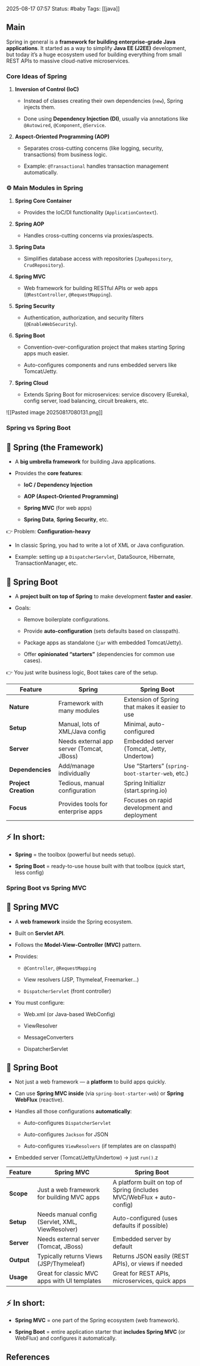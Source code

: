2025-08-17 07:57
Status: #baby
Tags: [[java]]
## Main


Spring in general is a **framework for building enterprise-grade Java applications**. It started as a way to simplify **Java EE (J2EE)** development, but today it’s a huge ecosystem used for building everything from small REST APIs to massive cloud-native microservices.

### **Core Ideas of Spring**

1. **Inversion of Control (IoC)**
    
    - Instead of classes creating their own dependencies (`new`), Spring injects them.
        
    - Done using **Dependency Injection (DI)**, usually via annotations like `@Autowired`, `@Component`, `@Service`.
        
2. **Aspect-Oriented Programming (AOP)**
    
    - Separates cross-cutting concerns (like logging, security, transactions) from business logic.
        
    - Example: `@Transactional` handles transaction management automatically.

### ⚙️ **Main Modules in Spring**

1. **Spring Core Container**
    
    - Provides the IoC/DI functionality (`ApplicationContext`).
        
2. **Spring AOP**
    
    - Handles cross-cutting concerns via proxies/aspects.
        
3. **Spring Data**
    
    - Simplifies database access with repositories (`JpaRepository`, `CrudRepository`).
        
4. **Spring MVC**
    
    - Web framework for building RESTful APIs or web apps (`@RestController`, `@RequestMapping`).
        
5. **Spring Security**
    
    - Authentication, authorization, and security filters (`@EnableWebSecurity`).
        
6. **Spring Boot**
    
    - Convention-over-configuration project that makes starting Spring apps much easier.
        
    - Auto-configures components and runs embedded servers like Tomcat/Jetty.
        
7. **Spring Cloud**
    
    - Extends Spring Boot for microservices: service discovery (Eureka), config server, load balancing, circuit breakers, etc.


![[Pasted image 20250817080131.png]]

### Spring vs Spring Boot 

## 🌱 **Spring (the Framework)**

- A **big umbrella framework** for building Java applications.
    
- Provides the **core features**:
    
    - **IoC / Dependency Injection**
        
    - **AOP (Aspect-Oriented Programming)**
        
    - **Spring MVC** (for web apps)
        
    - **Spring Data**, **Spring Security**, etc.
        

👉 Problem: **Configuration-heavy**

- In classic Spring, you had to write a lot of XML or Java configuration.
    
- Example: setting up a `DispatcherServlet`, DataSource, Hibernate, TransactionManager, etc.

## 🚀 **Spring Boot**

- A **project built on top of Spring** to make development **faster and easier**.
    
- Goals:
    
    - Remove boilerplate configurations.
        
    - Provide **auto-configuration** (sets defaults based on classpath).
        
    - Package apps as standalone (`jar` with embedded Tomcat/Jetty).
        
    - Offer **opinionated “starters”** (dependencies for common use cases).
        

👉 You just write business logic, Boot takes care of the setup.


|Feature|**Spring**|**Spring Boot**|
|---|---|---|
|**Nature**|Framework with many modules|Extension of Spring that makes it easier to use|
|**Setup**|Manual, lots of XML/Java config|Minimal, auto-configured|
|**Server**|Needs external app server (Tomcat, JBoss)|Embedded server (Tomcat, Jetty, Undertow)|
|**Dependencies**|Add/manage individually|Use “Starters” (`spring-boot-starter-web`, etc.)|
|**Project Creation**|Tedious, manual configuration|Spring Initializr (start.spring.io)|
|**Focus**|Provides tools for enterprise apps|Focuses on rapid development and deployment|


## ⚡️ In short:

- **Spring** = the toolbox (powerful but needs setup).
    
- **Spring Boot** = ready-to-use house built with that toolbox (quick start, less config)

### Spring Boot  vs Spring MVC
## 🌱 **Spring MVC**

- A **web framework** inside the Spring ecosystem.
    
- Built on **Servlet API**.
    
- Follows the **Model-View-Controller (MVC)** pattern.
    
- Provides:
    
    - `@Controller`, `@RequestMapping`
        
    - View resolvers (JSP, Thymeleaf, Freemarker…)
        
    - `DispatcherServlet` (front controller)
        
- You must configure:
    
    - Web.xml (or Java-based WebConfig)
        
    - ViewResolver
        
    - MessageConverters
        
    - DispatcherServlet
        

## 🚀 **Spring Boot**

- Not just a web framework — a **platform** to build apps quickly.
    
- Can use **Spring MVC inside** (via `spring-boot-starter-web`) or **Spring WebFlux** (reactive).
    
- Handles all those configurations **automatically**:
    
    - Auto-configures `DispatcherServlet`
        
    - Auto-configures `Jackson` for JSON
        
    - Auto-configures `ViewResolvers` (if templates are on classpath)
        
- Embedded server (Tomcat/Jetty/Undertow) → just `run()`.z

|Feature|**Spring MVC**|**Spring Boot**|
|---|---|---|
|**Scope**|Just a web framework for building MVC apps|A platform built on top of Spring (includes MVC/WebFlux + auto-config)|
|**Setup**|Needs manual config (Servlet, XML, ViewResolver)|Auto-configured (uses defaults if possible)|
|**Server**|Needs external server (Tomcat, JBoss)|Embedded server by default|
|**Output**|Typically returns Views (JSP/Thymeleaf)|Returns JSON easily (REST APIs), or views if needed|
|**Usage**|Great for classic MVC apps with UI templates|Great for REST APIs, microservices, quick apps|

## ⚡️ In short:

- **Spring MVC** = one part of the Spring ecosystem (web framework).
    
- **Spring Boot** = entire application starter that **includes Spring MVC** (or WebFlux) and configures it automatically.



## References